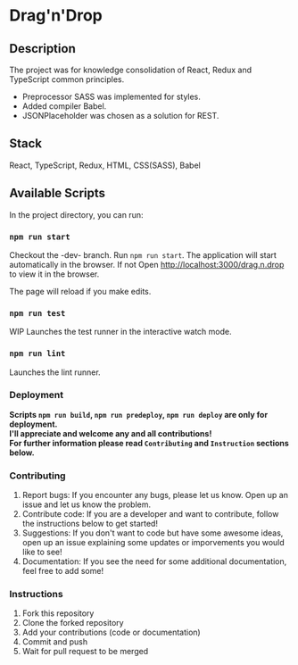 # Drag'n'Drop

## Description

The project was for knowledge consolidation of React, Redux and TypeScript common principles.

- Preprocessor SASS was implemented for styles.
- Added compiler Babel.
- JSONPlaceholder was chosen as a solution for REST.

## Stack

React, TypeScript, Redux, HTML, CSS(SASS), Babel

## Available Scripts

In the project directory, you can run:

### `npm run start`

Checkout the -dev- branch.
Run `npm run start`. The application will start automatically in the browser. If not
Open [http://localhost:3000/drag.n.drop](http://localhost:3000/drag.n.drop) to view it in the browser.

The page will reload if you make edits.

### `npm run test`

WIP
Launches the test runner in the interactive watch mode.

### `npm run lint`

Launches the lint runner.

### Deployment

**Scripts `npm run build`, `npm run predeploy`, `npm run deploy` are only for deployment.**\
**I'll appreciate and welcome any and all contributions!**\
**For further information please read `Contributing` and `Instruction` sections below.**

### Contributing

1. Report bugs: If you encounter any bugs, please let us know. Open up an issue and let us know the problem.
2. Contribute code: If you are a developer and want to contribute, follow the instructions below to get started!
3. Suggestions: If you don't want to code but have some awesome ideas, open up an issue explaining some updates or imporvements you would like to see!
4. Documentation: If you see the need for some additional documentation, feel free to add some!

### Instructions

1. Fork this repository
2. Clone the forked repository
3. Add your contributions (code or documentation)
4. Commit and push
5. Wait for pull request to be merged